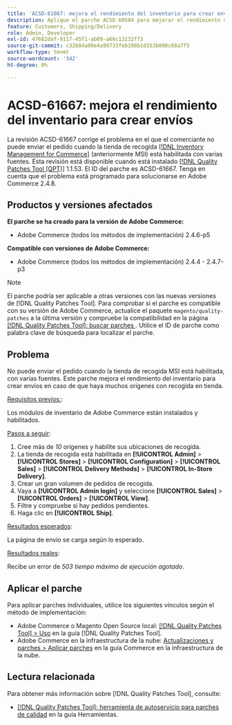 ```yaml
---
title: 'ACSD-61667: mejora el rendimiento del inventario para crear envíos'
description: Aplique el parche ACSD-60584 para mejorar el rendimiento del inventario a fin de crear envíos en caso de que existan muchos orígenes con recogida en tienda.
feature: Customers, Shipping/Delivery
role: Admin, Developer
exl-id: 47682daf-9117-45f1-ab09-a66c13132ff3
source-git-commit: c32684a09e4a99733feb198b1d353b090c68a7f5
workflow-type: tm+mt
source-wordcount: '342'
ht-degree: 0%

---
```


# ACSD-61667: mejora el rendimiento del inventario para crear envíos

La revisión ACSD-61667 corrige el problema en el que el comerciante no puede enviar el pedido cuando la tienda de recogida [[!DNL Inventory Management for Commerce]](https://experienceleague.adobe.com/en/docs/commerce-admin/inventory/introduction) (anteriormente MSI) está habilitada con varias fuentes. Esta revisión está disponible cuando está instalado [[!DNL Quality Patches Tool (QPT)]](/help/tools/quality-patches-tool/quality-patches-tool-to-self-serve-quality-patches.md) 1.1.53. El ID del parche es ACSD-61667. Tenga en cuenta que el problema está programado para solucionarse en Adobe Commerce 2.4.8.

## Productos y versiones afectados

**El parche se ha creado para la versión de Adobe Commerce:**

* Adobe Commerce (todos los métodos de implementación) 2.4.6-p5

**Compatible con versiones de Adobe Commerce:**

* Adobe Commerce (todos los métodos de implementación) 2.4.4 - 2.4.7-p3

>[!NOTE]
>
>El parche podría ser aplicable a otras versiones con las nuevas versiones de [!DNL Quality Patches Tool]. Para comprobar si el parche es compatible con su versión de Adobe Commerce, actualice el paquete `magento/quality-patches` a la última versión y compruebe la compatibilidad en la página [[!DNL Quality Patches Tool]: buscar parches ](https://experienceleague.adobe.com/tools/commerce-quality-patches/index.html). Utilice el ID de parche como palabra clave de búsqueda para localizar el parche.

## Problema

No puede enviar el pedido cuando la tienda de recogida MSI está habilitada, con varias fuentes. Este parche mejora el rendimiento del inventario para crear envíos en caso de que haya muchos orígenes con recogida en tienda.

<u>Requisitos previos:</u>:

Los módulos de inventario de Adobe Commerce están instalados y habilitados.

<u>Pasos a seguir</u>:

1. Cree más de *10* orígenes y habilite sus ubicaciones de recogida.
1. La tienda de recogida está habilitada en **[!UICONTROL Admin]** > **[!UICONTROL Stores]** > **[!UICONTROL Configuration]** > **[!UICONTROL Sales]** > **[!UICONTROL Delivery Methods]** > **[!UICONTROL In-Store Delivery]**.
1. Crear un gran volumen de pedidos de recogida.
1. Vaya a **[!UICONTROL Admin login]** y seleccione **[!UICONTROL Sales]** > **[!UICONTROL Orders]** > **[!UICONTROL View]**.
1. Filtre y compruebe si hay pedidos pendientes.
1. Haga clic en **[!UICONTROL Ship]**.

<u>Resultados esperados</u>:

La página de envío se carga según lo esperado.

<u>Resultados reales</u>:

Recibe un error de *503 tiempo máximo de ejecución agotado*.

## Aplicar el parche

Para aplicar parches individuales, utilice los siguientes vínculos según el método de implementación:

* Adobe Commerce o Magento Open Source local: [[!DNL Quality Patches Tool] > Uso](/help/tools/quality-patches-tool/usage.md) en la guía [!DNL Quality Patches Tool].
* Adobe Commerce en la infraestructura de la nube: [Actualizaciones y parches > Aplicar parches](https://experienceleague.adobe.com/docs/commerce-cloud-service/user-guide/develop/upgrade/apply-patches.html) en la guía Commerce en la infraestructura de la nube.

## Lectura relacionada

Para obtener más información sobre [!DNL Quality Patches Tool], consulte:

* [[!DNL Quality Patches Tool]: herramienta de autoservicio para parches de calidad](/help/tools/quality-patches-tool/quality-patches-tool-to-self-serve-quality-patches.md) en la guía Herramientas.
